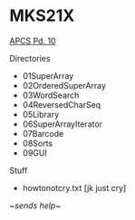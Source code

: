 # **MKS21X**

[APCS Pd. 10](http://www.stuycs.org/courses/apcs/k/notes)

Directories
  - 01SuperArray
  - 02OrderedSuperArray
  - 03WordSearch
  - 04ReversedCharSeq
  - 05Library
  - 06SuperArrayIterator
  - 07Barcode
  - 08Sorts
  - 09GUI

Stuff 
  - howtonotcry.txt [jk just cry]

~*sends help*~
